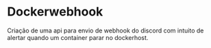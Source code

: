 # Dockerwebhook
Criação de uma api para envio de webhook do discord com intuito de alertar quando um container parar no dockerhost.
